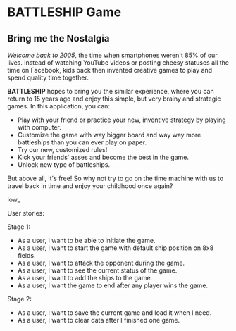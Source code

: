 # BATTLESHIP Game

## Bring me the Nostalgia

*Welcome back to 2005*, the time when smartphones weren't 85% of our lives. Instead of watching YouTube 
videos or posting cheesy statuses all the time on Facebook, kids back then invented creative games to play 
and spend quality time together.

**BATTLESHIP** hopes to bring you the similar experience, where you can return to 15 years ago and enjoy
this simple, but very brainy and strategic games. In this application, you can: 

- Play with your friend or practice your new, inventive strategy by playing with computer. 
- Customize the game with way bigger board and way way more battleships than you can ever play on paper.
- Try our new, customized rules!
- Kick your friends' asses and become the best in the game.
- Unlock new type of battleships.

But above all, it's free! So why not try to go on the time machine with us to travel back in time and enjoy
your childhood once again?

low_

User stories:

Stage 1:
- As a user, I want to be able to initiate the game.
- As a user, I want to start the game with default ship position on 8x8 fields.
- As a user, I want to attack the opponent during the game.
- As a user, I want to see the current status of the game.
- As a user, I want to add the ships to the game.
- As a user, I want the game to end after any player wins the game.

Stage 2:
- As a user, I want to save the current game and load it when I need.
- As a user, I want to clear data after I finished one game.
